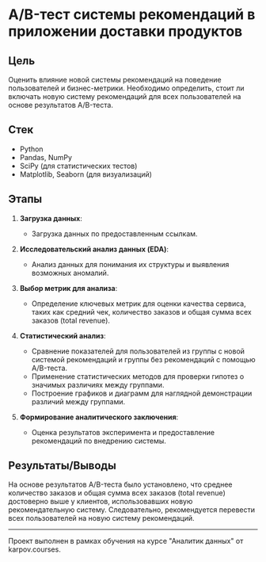 # A/B-тест системы рекомендаций в приложении доставки продуктов

## Цель

Оценить влияние новой системы рекомендаций на поведение пользователей и бизнес-метрики. Необходимо определить, стоит ли включать новую систему рекомендаций для всех пользователей на основе результатов A/B-теста.

## Стек

- Python
- Pandas, NumPy
- SciPy (для статистических тестов)
- Matplotlib, Seaborn (для визуализаций)

## Этапы

1. **Загрузка данных**: 
   - Загрузка данных по предоставленным ссылкам.
   
2. **Исследовательский анализ данных (EDA)**: 
   - Анализ данных для понимания их структуры и выявления возможных аномалий.
   
3. **Выбор метрик для анализа**:
   - Определение ключевых метрик для оценки качества сервиса, таких как средний чек, количество заказов и общая сумма всех заказов (total revenue).
   
4. **Статистический анализ**:
   - Сравнение показателей для пользователей из группы с новой системой рекомендаций и группы без рекомендаций с помощью A/B-теста.
   - Применение статистических методов для проверки гипотез о значимых различиях между группами.
   - Построение графиков и диаграмм для наглядной демонстрации различий между группами.

5. **Формирование аналитического заключения**:
   - Оценка результатов эксперимента и предоставление рекомендаций по внедрению системы.

## Результаты/Выводы

На основе результатов A/B-теста было установлено, что среднее количество заказов и общая сумма всех заказов (total revenue) достоверно выше у клиентов, использовавших новую рекомендательную систему. Следовательно, рекомендуется перевести всех пользователей на новую систему рекомендаций.

---

Проект выполнен в рамках обучения на курсе "Аналитик данных" от karpov.courses.
